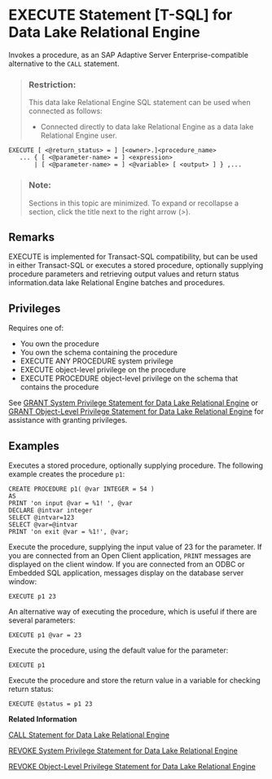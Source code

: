 <!-- loioa7746d7384f21015ac85eb5019166b85 -->

# EXECUTE Statement \[T-SQL\] for Data Lake Relational Engine

Invokes a procedure, as an SAP Adaptive Server Enterprise-compatible alternative to the `CALL` statement.



> ### Restriction:  
> This data lake Relational Engine SQL statement can be used when connected as follows:
> 
> -   Connected directly to data lake Relational Engine as a data lake Relational Engine user.



```
EXECUTE [ <@return_status> = ] [<owner>.]<procedure_name>
   ... { [ <@parameter-name> = ] <expression>
       | [ <@parameter-name> = ] <@variable> [ <output> ] } ,...
```



> ### Note:  
> Sections in this topic are minimized. To expand or recollapse a section, click the title next to the right arrow \(*\>*\).



<a name="loioa7746d7384f21015ac85eb5019166b85__IQ_Usage"/>

## Remarks

EXECUTE is implemented for Transact-SQL compatibility, but can be used in either Transact-SQL or executes a stored procedure, optionally supplying procedure parameters and retrieving output values and return status information.data lake Relational Engine batches and procedures.



<a name="loioa7746d7384f21015ac85eb5019166b85__IQ_Permissions"/>

## Privileges

Requires one of:

-   You own the procedure
-   You own the schema containing the procedure
-   EXECUTE ANY PROCEDURE system privilege
-   EXECUTE object-level privilege on the procedure
-   EXECUTE PROCEDURE object-level privilege on the schema that contains the procedure

See [GRANT System Privilege Statement for Data Lake Relational Engine](grant-system-privilege-statement-for-data-lake-relational-engine-a3dfcb0.md) or [GRANT Object-Level Privilege Statement for Data Lake Relational Engine](grant-object-level-privilege-statement-for-data-lake-relational-engine-a3e154f.md) for assistance with granting privileges.



<a name="loioa7746d7384f21015ac85eb5019166b85__IQ_Examples"/>

## Examples

Executes a stored procedure, optionally supplying procedure. The following example creates the procedure `p1`:

```
CREATE PROCEDURE p1( @var INTEGER = 54 )
AS
PRINT 'on input @var = %1! ', @var
DECLARE @intvar integer
SELECT @intvar=123
SELECT @var=@intvar
PRINT 'on exit @var = %1!', @var;
```

Execute the procedure, supplying the input value of 23 for the parameter. If you are connected from an Open Client application, `PRINT` messages are displayed on the client window. If you are connected from an ODBC or Embedded SQL application, messages display on the database server window:

```
EXECUTE p1 23
```

An alternative way of executing the procedure, which is useful if there are several parameters:

```
EXECUTE p1 @var = 23
```

Execute the procedure, using the default value for the parameter:

```
EXECUTE p1
```

Execute the procedure and store the return value in a variable for checking return status:

```
EXECUTE @status = p1 23
```

**Related Information**  


[CALL Statement for Data Lake Relational Engine](call-statement-for-data-lake-relational-engine-a614c16.md "Invokes a procedure.")

[REVOKE System Privilege Statement for Data Lake Relational Engine](revoke-system-privilege-statement-for-data-lake-relational-engine-a3eadda.md "Removes specific system privileges from specific users and the right to administer the privilege.")

[REVOKE Object-Level Privilege Statement for Data Lake Relational Engine](revoke-object-level-privilege-statement-for-data-lake-relational-engine-a3e7af2.md "Removes object-level privileges that were given using the GRANT statement.")

